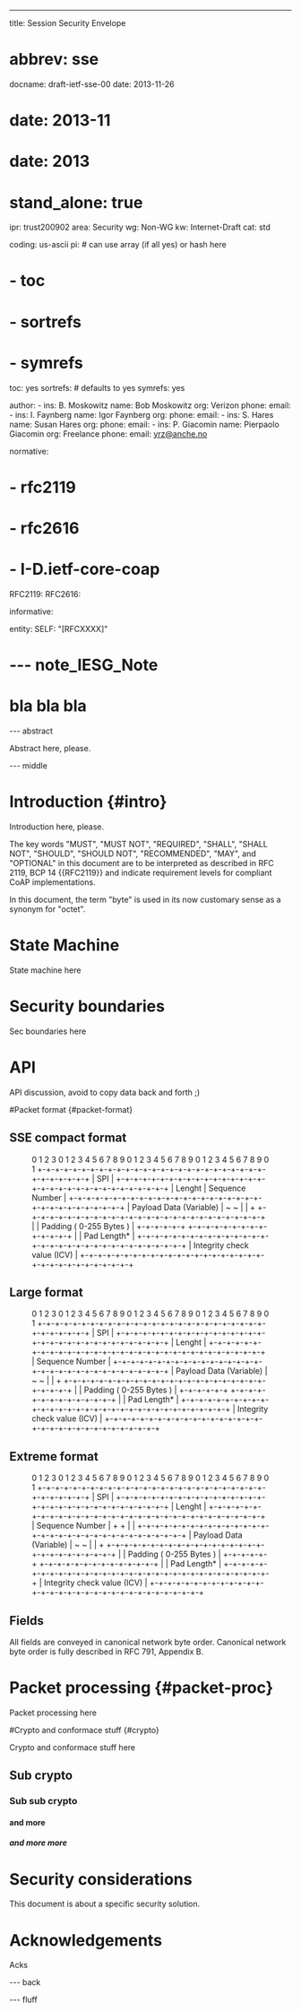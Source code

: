 ---
title: Session Security Envelope
# abbrev: sse
docname: draft-ietf-sse-00
date: 2013-11-26
# date: 2013-11
# date: 2013

# stand_alone: true

ipr: trust200902
area: Security
wg: Non-WG
kw: Internet-Draft
cat: std

coding: us-ascii
pi:    # can use array (if all yes) or hash here
#  - toc
#  - sortrefs
#  - symrefs
  toc: yes
  sortrefs:   # defaults to yes
  symrefs: yes

author:
      -
        ins: B. Moskowitz
        name: Bob Moskowitz
        org: Verizon
        phone: 
        email: 
      -
        ins: I. Faynberg
        name: Igor Faynberg
        org: 
        phone: 
        email: 
      -
        ins: S. Hares
        name: Susan Hares
        org: 
        phone: 
        email: 
      -
        ins: P. Giacomin
        name: Pierpaolo Giacomin
        org: Freelance
        phone: 
        email: yrz@anche.no

normative:
#        - rfc2119
#        - rfc2616
#        - I-D.ietf-core-coap
  RFC2119:
  RFC2616:

informative:

entity:
        SELF: "[RFCXXXX]"

# --- note_IESG_Note
#
# bla bla bla

--- abstract


Abstract here, please.

--- middle

Introduction        {#intro}
============

Introduction here, please.

The key words "MUST", "MUST NOT", "REQUIRED", "SHALL", "SHALL NOT",
"SHOULD", "SHOULD NOT", "RECOMMENDED", "MAY", and "OPTIONAL" in this
document are to be interpreted as described in RFC 2119, BCP 14
{{RFC2119}} and indicate requirement levels for compliant CoAP
implementations.

In this document, the term "byte" is used in its now customary sense
as a synonym for "octet".

State Machine
=============

State machine here

Security boundaries
===================

Sec boundaries here

API
===

API discussion, avoid to copy data back and forth ;)


#Packet format    {#packet-format}

## SSE compact format

<figure><artwork>
 0                   1                   2                   3
 0 1 2 3 4 5 6 7 8 9 0 1 2 3 4 5 6 7 8 9 0 1 2 3 4 5 6 7 8 9 0 1  
+-+-+-+-+-+-+-+-+-+-+-+-+-+-+-+-+-+-+-+-+-+-+-+-+-+-+-+-+-+-+-+-+
|                             SPI                               |
+-+-+-+-+-+-+-+-+-+-+-+-+-+-+-+-+-+-+-+-+-+-+-+-+-+-+-+-+-+-+-+-+
|       Lenght          |             Sequence Number           |
+-+-+-+-+-+-+-+-+-+-+-+-+-+-+-+-+-+-+-+-+-+-+-+-+-+-+-+-+-+-+-+-+
|                   Payload Data (Variable)                     |
~                                                               ~
|                                                               |
+         +-+-+-+-+-+-+-+-+-+-+-+-+-+-+-+-+-+-+-+-+-+-+-+-+-+-+-+
|         |             Padding ( 0-255 Bytes )                 |
+-+-+-+-+-+                           +-+-+-+-+-+-+-+-+-+-+-+-+-+
|                                     |      Pad Length*        |
+-+-+-+-+-+-+-+-+-+-+-+-+-+-+-+-+-+-+-+-+-+-+-+-+-+-+-+-+-+-+-+-+
|            Integrity check value (ICV)                        |
+-+-+-+-+-+-+-+-+-+-+-+-+-+-+-+-+-+-+-+-+-+-+-+-+-+-+-+-+-+-+-+-+
</artwork></figure>

## Large format

<figure><artwork>
 0                   1                   2                   3
 0 1 2 3 4 5 6 7 8 9 0 1 2 3 4 5 6 7 8 9 0 1 2 3 4 5 6 7 8 9 0 1  
+-+-+-+-+-+-+-+-+-+-+-+-+-+-+-+-+-+-+-+-+-+-+-+-+-+-+-+-+-+-+-+-+
|                             SPI                               |
+-+-+-+-+-+-+-+-+-+-+-+-+-+-+-+-+-+-+-+-+-+-+-+-+-+-+-+-+-+-+-+-+
|                            Lenght                             |
+-+-+-+-+-+-+-+-+-+-+-+-+-+-+-+-+-+-+-+-+-+-+-+-+-+-+-+-+-+-+-+-+
|                        Sequence Number                        |
+-+-+-+-+-+-+-+-+-+-+-+-+-+-+-+-+-+-+-+-+-+-+-+-+-+-+-+-+-+-+-+-+
|                   Payload Data (Variable)                     |
~                                                               ~
|                                                               |
+         +-+-+-+-+-+-+-+-+-+-+-+-+-+-+-+-+-+-+-+-+-+-+-+-+-+-+-+
|         |             Padding ( 0-255 Bytes )                 |
+-+-+-+-+-+                           +-+-+-+-+-+-+-+-+-+-+-+-+-+
|                                     |      Pad Length*        |
+-+-+-+-+-+-+-+-+-+-+-+-+-+-+-+-+-+-+-+-+-+-+-+-+-+-+-+-+-+-+-+-+
|            Integrity check value (ICV)                        |
+-+-+-+-+-+-+-+-+-+-+-+-+-+-+-+-+-+-+-+-+-+-+-+-+-+-+-+-+-+-+-+-+
</artwork></figure>

## Extreme format

<figure><artwork>
 0                   1                   2                   3
 0 1 2 3 4 5 6 7 8 9 0 1 2 3 4 5 6 7 8 9 0 1 2 3 4 5 6 7 8 9 0 1  
+-+-+-+-+-+-+-+-+-+-+-+-+-+-+-+-+-+-+-+-+-+-+-+-+-+-+-+-+-+-+-+-+
|                             SPI                               |
+-+-+-+-+-+-+-+-+-+-+-+-+-+-+-+-+-+-+-+-+-+-+-+-+-+-+-+-+-+-+-+-+
|                            Lenght                             |
+-+-+-+-+-+-+-+-+-+-+-+-+-+-+-+-+-+-+-+-+-+-+-+-+-+-+-+-+-+-+-+-+
|                        Sequence Number                        |
+                                                               +
|                                                               |
+-+-+-+-+-+-+-+-+-+-+-+-+-+-+-+-+-+-+-+-+-+-+-+-+-+-+-+-+-+-+-+-+
|                   Payload Data (Variable)                     |
~                                                               ~
|                                                               |
+         +-+-+-+-+-+-+-+-+-+-+-+-+-+-+-+-+-+-+-+-+-+-+-+-+-+-+-+
|         |             Padding ( 0-255 Bytes )                 |
+-+-+-+-+-+                           +-+-+-+-+-+-+-+-+-+-+-+-+-+
|                                     |      Pad Length*        |
+-+-+-+-+-+-+-+-+-+-+-+-+-+-+-+-+-+-+-+-+-+-+-+-+-+-+-+-+-+-+-+-+
|            Integrity check value (ICV)                        |
+-+-+-+-+-+-+-+-+-+-+-+-+-+-+-+-+-+-+-+-+-+-+-+-+-+-+-+-+-+-+-+-+
</artwork></figure>

## Fields

All fields are conveyed in canonical network byte order. 
Canonical network byte order is fully described in RFC 791, Appendix B.

Packet processing    {#packet-proc}
=================

Packet processing here

#Crypto and conformace stuff    {#crypto}

Crypto and conformace stuff here

## Sub crypto

### Sub sub crypto

#### and more

##### and more more

Security considerations
=======================

This document is about a specific security solution.

Acknowledgements
================

Acks

--- back


--- fluff

<!--  LocalWords:  CoAP datagram CoRE WG RESTful IP ETag reassembler
-->
<!--  LocalWords:  blockwise idempotence statelessly keepalive SZX
-->
<!--  LocalWords:  acknowledgement retransmissions ACKs ACK untrusted
-->
<!--  LocalWords:  acknowledgements interoperability retransmission
-->
<!--  LocalWords:  BCP atomicity NUM WebDAV IANA
-->
